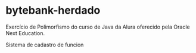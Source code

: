 # bytebank-herdado
Exercício de Polimorfismo do curso de Java da Alura oferecido pela Oracle Next Education.

Sistema de cadastro de funcion
